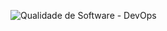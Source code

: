 
![Qualidade de Software - DevOps](https://github.com/2023-1-NADS3/E2-Lord-Health/assets/106283184/4925128f-9eac-4234-81fe-7d055f466131)
